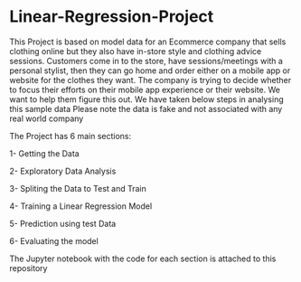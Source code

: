 # Linear-Regression-Project
This Project is based on model data for an Ecommerce company that sells clothing online but they also have in-store style and clothing advice sessions. Customers come in to the store, have sessions/meetings with a personal stylist, then they can go home and order either on a mobile app or website for the clothes they want. The company is trying to decide whether to focus their efforts on their mobile app experience or their website. We want to help them figure this out. We have taken below steps in analysing this sample data Please note the data is fake and not associated with any real world company

The Project has 6 main sections:

1-	Getting the Data

2-  Exploratory Data Analysis

3-  Spliting the Data to Test and Train

4-  Training a Linear Regression Model

5-  Prediction using test Data

6-  Evaluating the model

The Jupyter notebook with the code for each section is attached to this repository
